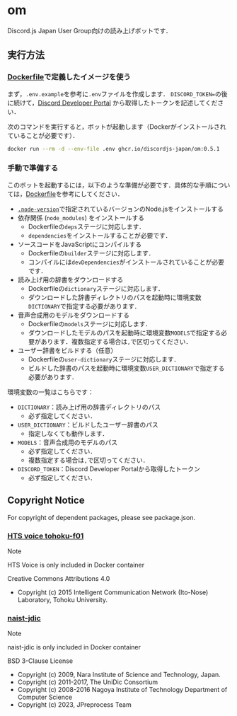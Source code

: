 # om

Discord.js Japan User Group向けの読み上げボットです．

## 実行方法

### [Dockerfile](./Dockerfile)で定義したイメージを使う

まず，`.env.example`を参考に`.env`ファイルを作成します．
`DISCORD_TOKEN=`の後に続けて，[Discord Developer Portal](https://discord.com/developers/applications)
から取得したトークンを記述してください．

次のコマンドを実行すると，ボットが起動します（Dockerがインストールされていることが必要です）．

<!-- x-release-please-start-version -->

```bash
docker run --rm -d --env-file .env ghcr.io/discordjs-japan/om:0.5.1
```

<!-- x-release-please-end -->

### 手動で準備する

このボットを起動するには，以下のような準備が必要です．具体的な手順については，[Dockerfile](./Dockerfile)を参考にしてください．

- [`.node-version`](./.node-version)で指定されているバージョンのNode.jsをインストールする
- 依存関係 (`node_modules`) をインストールする
  - Dockerfileの`deps`ステージに対応します．
  - `dependencies`をインストールすることが必要です．
- ソースコードをJavaScriptにコンパイルする
  - Dockerfileの`builder`ステージに対応します．
  - コンパイルには`devDependencies`がインストールされていることが必要です．
- 読み上げ用の辞書をダウンロードする
  - Dockerfileの`dictionary`ステージに対応します．
  - ダウンロードした辞書ディレクトリのパスを起動時に環境変数`DICTIONARY`で指定する必要があります．
- 音声合成用のモデルをダウンロードする
  - Dockerfileの`models`ステージに対応します．
  - ダウンロードしたモデルのパスを起動時に環境変数`MODELS`で指定する必要があります．複数指定する場合は`,`で区切ってください．
- ユーザー辞書をビルドする（任意）
  - Dockerfileの`user-dictionary`ステージに対応します．
  - ビルドした辞書のパスを起動時に環境変数`USER_DICTIONARY`で指定する必要があります．

環境変数の一覧はこちらです：

- `DICTIONARY`：読み上げ用の辞書ディレクトリのパス
  - 必ず指定してください．
- `USER_DICTIONARY`：ビルドしたユーザー辞書のパス
  - 指定しなくても動作します．
- `MODELS`：音声合成用のモデルのパス
  - 必ず指定してください．
  - 複数指定する場合は`,`で区切ってください．
- `DISCORD_TOKEN`：Discord Developer Portalから取得したトークン
  - 必ず指定してください．

## Copyright Notice

For copyright of dependent packages, please see package.json.

### [HTS voice tohoku-f01](https://github.com/icn-lab/htsvoice-tohoku-f01)

> [!NOTE]
> HTS Voice is only included in Docker container

Creative Commons Attributions 4.0

- Copyright (c) 2015 Intelligent Communication Network (Ito-Nose) Laboratory, Tohoku University.

### [naist-jdic](https://github.com/jpreprocess/jpreprocess/releases/download/v0.6.1/naist-jdic-jpreprocess.tar.gz)

> [!NOTE]
> naist-jdic is only included in Docker container

BSD 3-Clause License

- Copyright (c) 2009, Nara Institute of Science and Technology, Japan.
- Copyright (c) 2011-2017, The UniDic Consortium
- Copyright (c) 2008-2016 Nagoya Institute of Technology Department of Computer Science
- Copyright (c) 2023, JPreprocess Team
